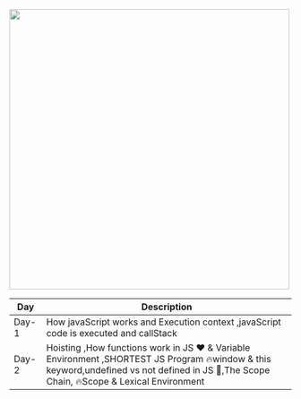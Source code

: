 <img align="center" width="500" src="https://encrypted-tbn0.gstatic.com/images?q=tbn:ANd9GcSa0HboAIBQV_XNXPiFB0H_rY7XnMRj23EZ-w&usqp=CAU">

| Day   | Description                                                                                                                                                                                |
| ----- | ------------------------------------------------------------------------------------------------------------------------------------------------------------------------------------------ |
| Day-1 | How javaScript works and Execution context ,javaScript code is executed and callStack                                                                                                      |
| Day-2 | Hoisting ,How functions work in JS ❤️ & Variable Environment ,SHORTEST JS Program 🔥window & this keyword,undefined vs not defined in JS 🤔,The Scope Chain, 🔥Scope & Lexical Environment |
